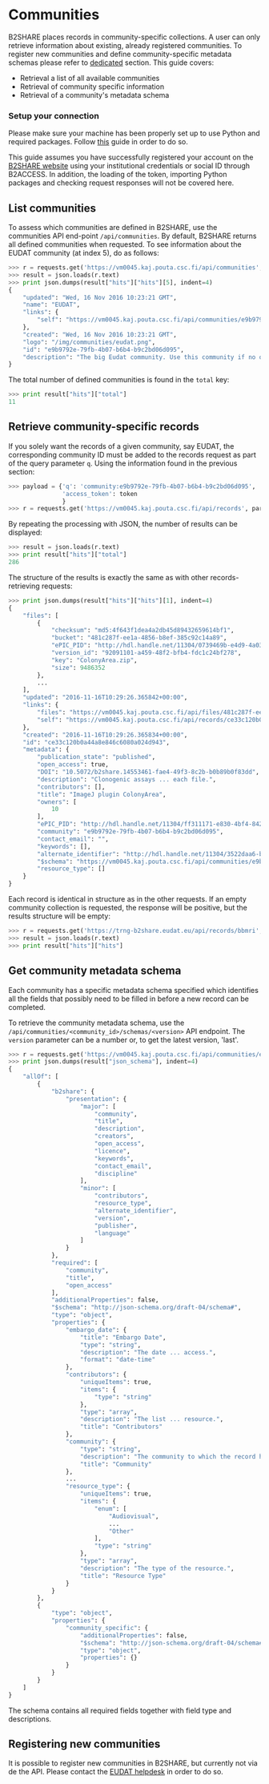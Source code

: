 # Communities
B2SHARE places records in community-specific collections. A user can only retrieve information about existing, already registered communities. To register new communities and define community-specific metadata schemas please refer to [dedicated](#registering-new-communities) section. This guide covers:

- Retrieval a list of all available communities
- Retrieval of community specific information
- Retrieval of a community's metadata schema

### Setup your connection
Please make sure your machine has been properly set up to use Python and required packages. Follow [this](A_Setup_and_install.md) guide in order to do so.

This guide assumes you have successfully registered your account on the [B2SHARE website](https://trng-b2share.eudat.eu) using your institutional credentials or social ID through B2ACCESS. In addition, the loading of the token, importing Python packages and checking request responses will not be covered here.

## List communities
To assess which communities are defined in B2SHARE, use the communities API end-point `/api/communities`. By default, B2SHARE returns all defined communities when requested. To see information about the EUDAT community (at index 5), do as follows:

```python
>>> r = requests.get('https://vm0045.kaj.pouta.csc.fi/api/communities', params={'access_token': token}, verify=False)
>>> result = json.loads(r.text)
>>> print json.dumps(result["hits"]["hits"][5], indent=4)
{
    "updated": "Wed, 16 Nov 2016 10:23:21 GMT",
    "name": "EUDAT",
    "links": {
        "self": "https://vm0045.kaj.pouta.csc.fi/api/communities/e9b9792e-79fb-4b07-b6b4-b9c2bd06d095"
    },
    "created": "Wed, 16 Nov 2016 10:23:21 GMT",
    "logo": "/img/communities/eudat.png",
    "id": "e9b9792e-79fb-4b07-b6b4-b9c2bd06d095",
    "description": "The big Eudat community. Use this community if no other is suited for you"
}
```

The total number of defined communities is found in the `total` key:

```python
>>> print result["hits"]["total"]
11
```

## Retrieve community-specific records
If you solely want the records of a given community, say EUDAT, the corresponding community ID must be added to the records request as part of the query parameter `q`. Using the information found in the previous section:

```python
>>> payload = {'q': 'community:e9b9792e-79fb-4b07-b6b4-b9c2bd06d095',
               'access_token': token
               }
>>> r = requests.get('https://vm0045.kaj.pouta.csc.fi/api/records', params=payload, verify=False)
```

By repeating the processing with JSON, the number of results can be displayed:
```python
>>> result = json.loads(r.text)
>>> print result["hits"]["total"]
286
```

The structure of the results is exactly the same as with other records-retrieving requests:
```python
>>> print json.dumps(result["hits"]["hits"][1], indent=4)
{
    "files": [
        {
            "checksum": "md5:4f643f1dea4a2db45d89432659614bf1",
            "bucket": "481c287f-ee1a-4856-b8ef-385c92c14a89",
            "ePIC_PID": "http://hdl.handle.net/11304/0739469b-e4d9-4a03-8e59-1e0aa2f37025",
            "version_id": "92091101-a459-48f2-bfb4-fdc1c24bf278",
            "key": "ColonyArea.zip",
            "size": 9486352
        },
        ...
    ],
    "updated": "2016-11-16T10:29:26.365842+00:00",
    "links": {
        "files": "https://vm0045.kaj.pouta.csc.fi/api/files/481c287f-ee1a-4856-b8ef-385c92c14a89",
        "self": "https://vm0045.kaj.pouta.csc.fi/api/records/ce33c120b0a44a8e846c6080a024d943"
    },
    "created": "2016-11-16T10:29:26.365834+00:00",
    "id": "ce33c120b0a44a8e846c6080a024d943",
    "metadata": {
        "publication_state": "published",
        "open_access": true,
        "DOI": "10.5072/b2share.14553461-fae4-49f3-8c2b-b0b89b0f83dd",
        "description": "Clonogenic assays ... each file.",
        "contributors": [],
        "title": "ImageJ plugin ColonyArea",
        "owners": [
            10
        ],
        "ePIC_PID": "http://hdl.handle.net/11304/ff311171-e830-4bf4-842c-14e3c822c9e0",
        "community": "e9b9792e-79fb-4b07-b6b4-b9c2bd06d095",
        "contact_email": "",
        "keywords": [],
        "alternate_identifier": "http://hdl.handle.net/11304/3522daa6-b988-11e3-8cd7-14feb57d12b9",
        "$schema": "https://vm0045.kaj.pouta.csc.fi/api/communities/e9b9792e-79fb-4b07-b6b4-b9c2bd06d095/schemas/0#/json_schema",
        "resource_type": []
    }
}
```

Each record is identical in structure as in the other requests. If an empty community collection is requested, the response will be positive, but the results structure will be empty:
```python
>>> r = requests.get('https://trng-b2share.eudat.eu/api/records/bbmri', params=payload, verify=False)
>>> result = json.loads(r.text)
>>> print result["hits"]["hits"]
```

## Get community metadata schema
Each community has a specific metadata schema specified which identifies all the fields that possibly need to be filled in before a new record can be completed.

To retrieve the community metadata schema, use the `/api/communities/<community_id>/schemas/<version>` API endpoint. The `version` parameter can be a number or, to get the latest version, 'last'.
```python
>>> r = requests.get('https://vm0045.kaj.pouta.csc.fi/api/communities/e9b9792e-79fb-4b07-b6b4-b9c2bd06d095/schemas/last', params=payload, verify=False)
>>> print json.dumps(result["json_schema"], indent=4)
{
    "allOf": [
        {
            "b2share": {
                "presentation": {
                    "major": [
                        "community",
                        "title",
                        "description",
                        "creators",
                        "open_access",
                        "licence",
                        "keywords",
                        "contact_email",
                        "discipline"
                    ],
                    "minor": [
                        "contributors",
                        "resource_type",
                        "alternate_identifier",
                        "version",
                        "publisher",
                        "language"
                    ]
                }
            },
            "required": [
                "community",
                "title",
                "open_access"
            ],
            "additionalProperties": false,
            "$schema": "http://json-schema.org/draft-04/schema#",
            "type": "object",
            "properties": {
                "embargo_date": {
                    "title": "Embargo Date",
                    "type": "string",
                    "description": "The date ... access.",
                    "format": "date-time"
                },
                "contributors": {
                    "uniqueItems": true,
                    "items": {
                        "type": "string"
                    },
                    "type": "array",
                    "description": "The list ... resource.",
                    "title": "Contributors"
                },
                "community": {
                    "type": "string",
                    "description": "The community to which the record has been submitted.",
                    "title": "Community"
                },
                ...
                "resource_type": {
                    "uniqueItems": true,
                    "items": {
                        "enum": [
                            "Audiovisual",
                            ...
                            "Other"
                        ],
                        "type": "string"
                    },
                    "type": "array",
                    "description": "The type of the resource.",
                    "title": "Resource Type"
                }
            }
        },
        {
            "type": "object",
            "properties": {
                "community_specific": {
                    "additionalProperties": false,
                    "$schema": "http://json-schema.org/draft-04/schema#",
                    "type": "object",
                    "properties": {}
                }
            }
        }
    ]
}
```

The schema contains all required fields together with field type and descriptions.

## Registering new communities
It is possible to register new communities in B2SHARE, but currently not via de the API. Please contact the [EUDAT helpdesk](https://eudat.eu/support-request?service=B2SHARE) in order to do so.

